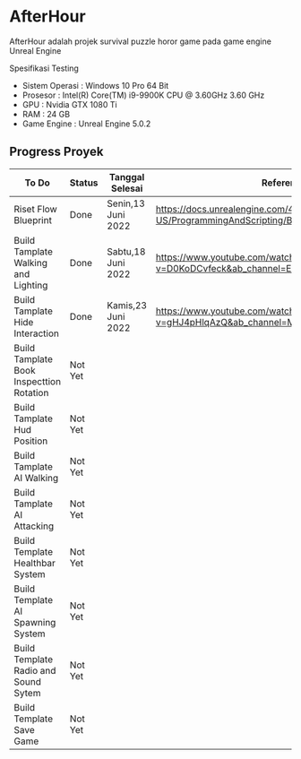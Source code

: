 # AfterHour

AfterHour adalah projek survival puzzle horor game pada game engine Unreal Engine

Spesifikasi Testing
- Sistem Operasi : Windows 10 Pro 64 Bit
- Prosesor : Intel(R) Core(TM) i9-9900K CPU @ 3.60GHz 3.60 GHz
- GPU : Nvidia GTX 1080 Ti
- RAM : 24 GB
- Game Engine : Unreal Engine 5.0.2

## Progress Proyek

To Do | Status | Tanggal Selesai | Referensi | Preview
--- | --- | --- | --- | ---
Riset Flow Blueprint | Done | Senin,13 Juni 2022 | https://docs.unrealengine.com/4.27/en-US/ProgrammingAndScripting/Blueprints/UserGuide/Types/ |
Build Tamplate Walking and Lighting | Done | Sabtu,18 Juni 2022 | https://www.youtube.com/watch?v=D0KoDCvfeck&ab_channel=EvilDoUsHarm | ![alt text](https://raw.githubusercontent.com/nirwanagameproject/ResearchBlueprint/main/GIF/Build%20Tamplate%20Walking%20and%20Lightning.gif)
Build Tamplate Hide Interaction | Done | Kamis,23 Juni 2022 | https://www.youtube.com/watch?v=gHJ4pHlqAzQ&ab_channel=MattAspland | ![alt text](https://raw.githubusercontent.com/nirwanagameproject/ResearchBlueprint/main/GIF/Build%20Tamplate%20Hide%20Interaction.gif)
Build Tamplate Book Inspecttion Rotation | Not Yet | |
Build Tamplate Hud Position | Not Yet | |
Build Tamplate AI Walking | Not Yet | |
Build Tamplate AI Attacking | Not Yet | |
Build Template Healthbar System | Not Yet | |
Build Template AI Spawning System | Not Yet | |
Build Template Radio and Sound Sytem | Not Yet | |
Build Template Save Game | Not Yet | |